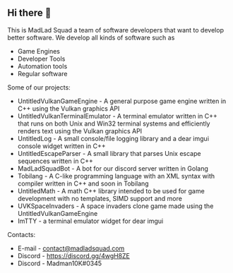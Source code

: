 ## Hi there 👋
This is MadLad Squad a team of software developers that want to develop better software. We develop all kinds of software such as
- Game Engines
- Developer Tools
- Automation tools
- Regular software

Some of our projects:
- UntitledVulkanGameEngine - A general purpose game engine written in C++ using the Vulkan graphics API
- UntitledVulkanTerminalEmulator - A terminal emulator written in C++ that runs on both Unix and Win32 terminal systems and efficiently renders text using the Vulkan graphics API
- UntitledLog - A small console/file logging library and a dear imgui console widget written in C++
- UntitledEscapeParser - A small library that parses Unix escape sequences written in C++
- MadLadSquadBot - A bot for our discord server written in Golang
- Tobilang - A C-like programming language with an XML syntax with compiler written in C++ and soon in Tobilang
- UntitledMath - A math C++ library intended to be used for game development with no templates, SIMD support and more
- UVKSpaceInvaders - A space invaders clone game made using the UntitledVulkanGameEngine
- ImTTY - a terminal emulator widget for dear imgui

Contacts:
- E-mail - contact@madladsquad.com
- Discord - <https://discord.gg/4wgH8ZE>
- Discord - Madman10K#0345

